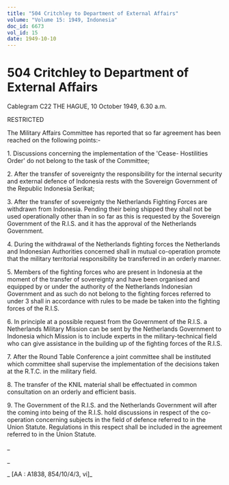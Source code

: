 ```yaml
---
title: "504 Critchley to Department of External Affairs"
volume: "Volume 15: 1949, Indonesia"
doc_id: 6673
vol_id: 15
date: 1949-10-10
---
```


# 504 Critchley to Department of External Affairs

Cablegram C22 THE HAGUE, 10 October 1949, 6.30 a.m.

RESTRICTED

The Military Affairs Committee has reported that so far agreement has been reached on the following points:-

1\. Discussions concerning the implementation of the 'Cease- Hostilities Order' do not belong to the task of the Committee;

2\. After the transfer of sovereignty the responsibility for the internal security and external defence of Indonesia rests with the Sovereign Government of the Republic Indonesia Serikat;

3\. After the transfer of sovereignty the Netherlands Fighting Forces are withdrawn from Indonesia. Pending their being shipped they shall not be used operationally other than in so far as this is requested by the Sovereign Government of the R.I.S. and it has the approval of the Netherlands Government.

4\. During the withdrawal of the Netherlands fighting forces the Netherlands and Indonesian Authorities concerned shall in mutual co-operation promote that the military territorial responsibility be transferred in an orderly manner.

5\. Members of the fighting forces who are present in Indonesia at the moment of the transfer of sovereignty and have been organised and equipped by or under the authority of the Netherlands Indonesian Government and as such do not belong to the fighting forces referred to under 3 shall in accordance with rules to be made be taken into the fighting forces of the R.I.S.

6\. In principle at a possible request from the Government of the R.I.S. a Netherlands Military Mission can be sent by the Netherlands Government to Indonesia which Mission is to include experts in the military-technical field who can give assistance in the building up of the fighting forces of the R.I.S.

7\. After the Round Table Conference a joint committee shall be instituted which committee shall supervise the implementation of the decisions taken at the R.T.C. in the military field.

8\. The transfer of the KNIL material shall be effectuated in common consultation on an orderly and efficient basis.

9\. The Government of the R.I.S. and the Netherlands Government will after the coming into being of the R.I.S. hold discussions in respect of the co-operation concerning subjects in the field of defence referred to in the Union Statute. Regulations in this respect shall be included in the agreement referred to in the Union Statute.

_

_

_ [AA : A1838, 854/10/4/3, vi]_
